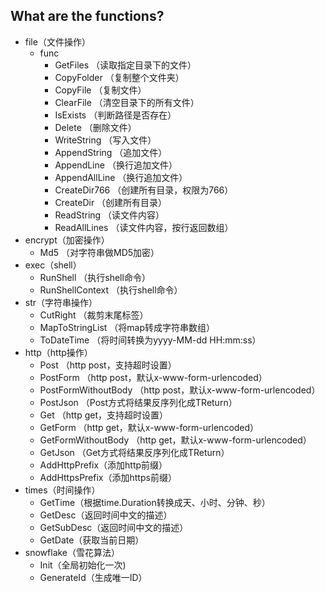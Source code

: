 ## What are the functions?
* file（文件操作）
    * func
        * GetFiles （读取指定目录下的文件）
        * CopyFolder （复制整个文件夹）
        * CopyFile （复制文件）
        * ClearFile （清空目录下的所有文件）
        * IsExists （判断路径是否存在）
        * Delete （删除文件）
        * WriteString （写入文件）
        * AppendString （追加文件）
        * AppendLine （换行追加文件）
        * AppendAllLine （换行追加文件）
        * CreateDir766 （创建所有目录，权限为766）
        * CreateDir （创建所有目录）
        * ReadString （读文件内容）
        * ReadAllLines （读文件内容，按行返回数组）
* encrypt（加密操作）
    * Md5 （对字符串做MD5加密）
* exec（shell）
    * RunShell （执行shell命令）
    * RunShellContext （执行shell命令）
* str（字符串操作）
    * CutRight （裁剪末尾标签）
    * MapToStringList （将map转成字符串数组）
    * ToDateTime （将时间转换为yyyy-MM-dd HH:mm:ss）
* http（http操作）
    * Post （http post，支持超时设置）
    * PostForm （http post，默认x-www-form-urlencoded）
    * PostFormWithoutBody （http post，默认x-www-form-urlencoded）
    * PostJson （Post方式将结果反序列化成TReturn）
    * Get （http get，支持超时设置）
    * GetForm （http get，默认x-www-form-urlencoded）
    * GetFormWithoutBody （http get，默认x-www-form-urlencoded）
    * GetJson （Get方式将结果反序列化成TReturn）
    * AddHttpPrefix（添加http前缀）
    * AddHttpsPrefix（添加https前缀）
* times（时间操作）
    * GetTime（根据time.Duration转换成天、小时、分钟、秒）
    * GetDesc（返回时间中文的描述）
    * GetSubDesc（返回时间中文的描述）
    * GetDate（获取当前日期）
* snowflake（雪花算法）
  * Init（全局初始化一次)
  * GenerateId（生成唯一ID）